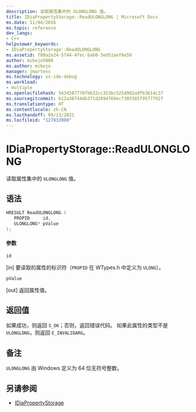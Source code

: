 ```yaml
---
description: 读取属性集中的 ULONGLONG 值。
title: IDiaPropertyStorage::ReadULONGLONG | Microsoft Docs
ms.date: 11/04/2016
ms.topic: reference
dev_langs:
- C++
helpviewer_keywords:
- IDiaPropertyStorage::ReadULONGLONG
ms.assetid: f80a2e24-5744-4fec-bab0-3ed51aef6e58
author: mikejo5000
ms.author: mikejo
manager: jmartens
ms.technology: vs-ide-debug
ms.workload:
- multiple
ms.openlocfilehash: 5434587770fb632cc353bc5254902a9fb3614c37
ms.sourcegitcommit: b12a38744db371d2894769ecf305585f9577792f
ms.translationtype: HT
ms.contentlocale: zh-CN
ms.lasthandoff: 09/13/2021
ms.locfileid: "127832008"
---
```

# <a name="idiapropertystoragereadulonglong"></a>IDiaPropertyStorage::ReadULONGLONG
读取属性集中的 `ULONGLONG` 值。

## <a name="syntax"></a>语法

```C++
HRESULT ReadULONGLONG ( 
   PROPID     id,
   ULONGLONG* pValue
);
```

#### <a name="parameters"></a>参数
 `id`

[in] 要读取的属性的标识符（`PROPID` 在 WTypes.h 中定义为 `ULONG`）。

 `pValue`

[out] 返回属性值。

## <a name="return-value"></a>返回值
 如果成功，则返回 `S_OK`；否则，返回错误代码。 如果此属性的类型不是 `ULONGLONG`，则返回 `E_INVALIDARG`。

## <a name="remarks"></a>备注
 `ULONGLONG` 由 Windows 定义为 64 位无符号整数。

## <a name="see-also"></a>另请参阅
- [IDiaPropertyStorage](../../debugger/debug-interface-access/idiapropertystorage.md)
